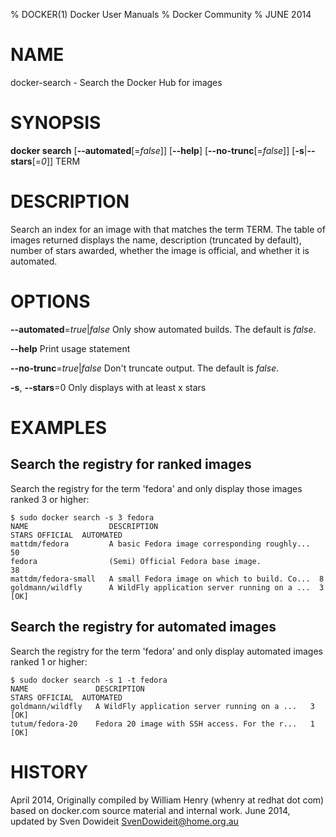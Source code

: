 % DOCKER(1) Docker User Manuals
% Docker Community
% JUNE 2014
# NAME
docker-search - Search the Docker Hub for images

# SYNOPSIS
**docker search**
[**--automated**[=*false*]]
[**--help**]
[**--no-trunc**[=*false*]]
[**-s**|**--stars**[=*0*]]
TERM

# DESCRIPTION

Search an index for an image with that matches the term TERM. The table
of images returned displays the name, description (truncated by default),
number of stars awarded, whether the image is official, and whether it
is automated.

# OPTIONS
**--automated**=*true*|*false*
   Only show automated builds. The default is *false*.

**--help**
  Print usage statement

**--no-trunc**=*true*|*false*
   Don't truncate output. The default is *false*.

**-s**, **--stars**=0
   Only displays with at least x stars

# EXAMPLES

## Search the registry for ranked images

Search the registry for the term 'fedora' and only display those images
ranked 3 or higher:

    $ sudo docker search -s 3 fedora
    NAME                  DESCRIPTION                                    STARS OFFICIAL  AUTOMATED
    mattdm/fedora         A basic Fedora image corresponding roughly...  50
    fedora                (Semi) Official Fedora base image.             38
    mattdm/fedora-small   A small Fedora image on which to build. Co...  8
    goldmann/wildfly      A WildFly application server running on a ...  3               [OK]

## Search the registry for automated images

Search the registry for the term 'fedora' and only display automated images
ranked 1 or higher:

    $ sudo docker search -s 1 -t fedora
    NAME               DESCRIPTION                                     STARS OFFICIAL  AUTOMATED
    goldmann/wildfly   A WildFly application server running on a ...   3               [OK]
    tutum/fedora-20    Fedora 20 image with SSH access. For the r...   1               [OK]

# HISTORY
April 2014, Originally compiled by William Henry (whenry at redhat dot com)
based on docker.com source material and internal work.
June 2014, updated by Sven Dowideit <SvenDowideit@home.org.au>
